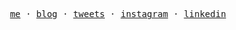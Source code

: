 <p align="center">
  <samp>
    <a href="https://igorvisi.com">me</a> · 
    <a href="https://igorvisi.com/tech">blog</a> · 
    <a href="https://twitter.com/igorvisi">tweets</a> · 
    <a href="https://instagram.com/igorvisi">instagram</a> · 
    <a href="https://linkedin.com/in/igorvisi">linkedin</a>
  </samp>
</p>
